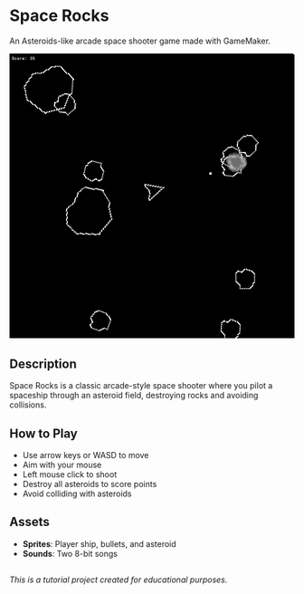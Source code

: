 # Space Rocks
An Asteroids-like arcade space shooter game made with GameMaker.

![Space Rocks Screenshot](Screenshots/SpaceRocks_Screenshot.png)

## Description
Space Rocks is a classic arcade-style space shooter where you pilot a spaceship through an asteroid field, destroying rocks and avoiding collisions.

## How to Play
- Use arrow keys or WASD to move
- Aim with your mouse
- Left mouse click to shoot
- Destroy all asteroids to score points
- Avoid colliding with asteroids

## Assets
- **Sprites**: Player ship, bullets, and asteroid
- **Sounds**: Two 8-bit songs

##
_This is a tutorial project created for educational purposes._